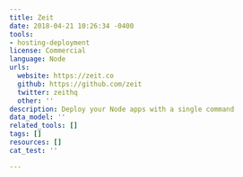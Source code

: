 ```yaml
---
title: Zeit
date: 2018-04-21 10:26:34 -0400
tools:
- hosting-deployment
license: Commercial
language: Node
urls:
  website: https://zeit.co
  github: https://github.com/zeit
  twitter: zeithq
  other: ''
description: Deploy your Node apps with a single command
data_model: ''
related_tools: []
tags: []
resources: []
cat_test: ''

---
```

